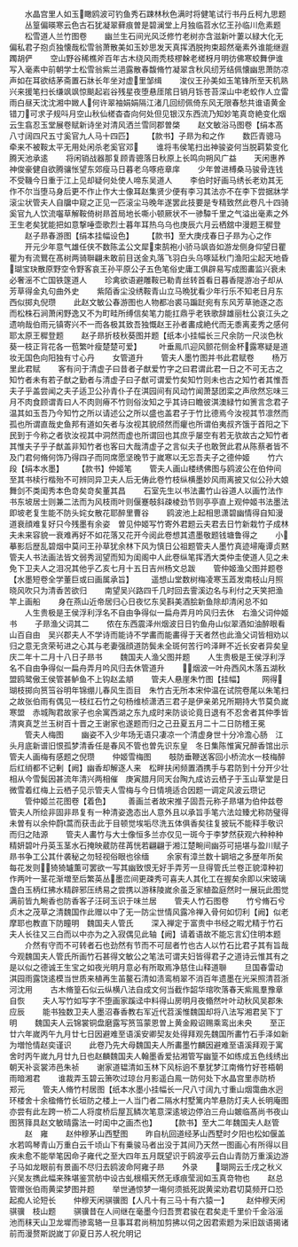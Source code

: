 <!-- { "loadSidebar": true } -->
　　水晶宫里人如玉瞰鸥波可钓鱼秀石踈林秋色满时将健笔试行书丹丘柯九思题
　　丛篁偏暎寒云色古石犹凝翠藓痕曽是碧澜堂上月独临苕水忆王孙临川危素题
　　松雪道人兰竹图卷
　　幽兰生石间光风泛修竹老树亦含滋新叶萋以緑大化无偏私君子抱贞独懐哉松雪翁萧散美如玉妙思发天真挥洒脱拘束超然毫素外谁能继遐躅胡俨
　　空山野谷稀樵斧百年古木绕风雨秃枝樛榦老槎枒月明彷佛寒蛟舞伊谁写入毫素中前朝学士松雪翁紫兰浥露散春馥脩竹凝翠含秋风纫芳结佩懐幽思萧防凉声如在耳欲结茅斋置石牀长年坐对虚里邹缉
　　浚仪王孙美如玉笔锋所至天机熟兴来援笔扫长缣飒飒惊颷起岩谷残星夜堕悬厓隂日销月铄苍苔深山中老蛟作人立雷雨白昼天沈沈湘中媺人何许翠袖娟娟隔江渚几回纫佩倚东风无限春愁共谁语黄金错刀可求子规呌月空山秋仙槎杳杳向何处但见银汉东西流乃知妙笔真竒絶变化烟云生翕忍玉堂展卷赋新诗坐对清风洒兰雪同郡曽棨
　　赵文敏浴马图卷【绢本髙八寸阔四尺五寸奚官九人马十四匹】
　　【款书】子昻为和之作
　　数匹青骢马牵来不被鞍太平无用处闲杀老奚官邓
　　谁将韦侯笔扫出神骏姿何当脱羁絷变化腾天池承逺
　　将闲销战器那复顾青骢落日秋原上长鸣向朔风广益
　　天闲惠养神俊豪健自欲腾骧怅望东郊瘦马日暮老乌啄疮章庠
　　少年曽进榑桑马骏骨连钱不受鞿今日重于江上见却疑何处使人啼东吴道人
　　李伯时好画马绣长老劝其无作不尔当堕马身后更不作止作大士像耳赵集贤少便有李习其法亦不在李下尝据牀学滚尘状管夫人自牖中窥之正见一匹滚尘马晚年遂罢此技要是专精致然此卷凡十四骑奚官九人饮流囓草解鞍倚树昻首局地长嘶小顿厥状不一骖驔千里之气溢出毫素之外王生老矣犹能把如意撃唾壶歌烈士暮年耳热乌乌也庚辰六月云栖舘中漫题王穉登
　　赵子昻春游图【绢本挂幅设色】
　　【款书】至大庚戌春日子昻为心之作
　　开元少年意气雄任侠不数陈孟公文犀束鹄袍小骄马飒沓如游龙侧身仰望日瞿瞿为有流鸎在髙树两骑聨翩未敢前目送金丸落飞羽白头乌啄延秋门渔阳尘起天地昏瑚宝玦散原野空令野客哀王孙平原公子五色笔俗史庸工俱辟易写成图畵监兴衰未必奢滛不亡国铁篴道人
　　珍禽欲语避雕鞍已勒青丝转首看日暮香隄游冶子却从芳草得金丸句曲外史
　　紫陌香尘没绣鞍青山立马晩犹看少年行乐不知老日月东西似掷丸倪瓒
　　此赵文敏公春游图也人物都冶裘马蹁跹宛有东风芳草驰逐之态而松株石涧萧闲野逸又不为町畦所缚信矣笔力能扛鼎乎老铁歌辞雄丽杜公哀江头之遗响哉伯雨元镇寄兴不一而各极其致吾独慨赵王孙者畵成絶代而无黍离麦秀之感何耶太原王穉登题
　　赵子昻折枝秋葵图并题【纸本小挂幅长三尺余防一尺淡色秋葵一枝正背花各一苞繁叶瘦楚楚可爱】
　　叶垂鳯爪迎风颤花侧金杯露寒疑是道妆无国色向阳独有寸心丹
　　女管道升
　　管夫人墨竹图并书此君赋卷
　　杨万里此君赋
　　客有问于清虚子曰昔者子猷爱竹字之曰君谓此君一日之不可无古之知竹者未有若子猷之勤者与清虚子曰子猷可谓爱竹矣知竹则未也古之知竹者其惟吾夫子乎盖尝闻之夫子适卫公孙青仆子在淇园间有风动竹闻萧瑟团栾之声欣然忘味三月不肉食顾谓青曰人不肉则瘠不竹则俗汝知之乎其诗曰瞻彼淇澳緑竹如箦言念君子温其如玉吾乃今知竹之所以请述公之所以盛也盖君子于竹比德焉今汝视其节凛然而孤也所谓直哉史鱼邦有道如矢者与汝视其貌颀然而癯也所谓伯夷叔齐饿于首阳之下民到于今称之者欤汝视其中洞然而虚也所谓回也其庶乎屡空有若无欤故古之知竹者其惟夫子乎子猷盖非知竹者也客曰大哉清虚子之言似夫子也敢贺此君从陈蔡者皆不及门君何脩何饰乃得四子而同席愿坚晚节于嵗寒以无忘吾夫子之德仲姬
　　竹六段【绢本水墨】
　　【款书】仲姬笔
　　管夫人画山楼绣佛图与鸥波公在伯仲间至其书椟行楷殆不可辨同异卫夫人后无俦此卷竹枝纵横墨妙风雨离披又似公孙大娘舞剑不类闺秀本色竒矣竒矣董其昌
　　石室先生以书法畵竹山谷道人以画竹法作书东坡居士则兼二法而为风枝雨叶则偃蹇攲斜疎棱劲节则亭亭直上观仲姬书法墨法即坡老复生能不防头姹女散花耶醉里曹谷
　　鸥波池上起相思潇碧幽情得自知漫道衰顔难复好只今残墨有余姿　曽见仲姬写竹寄外君题云夫君去日竹新栽竹子成林夫未来容貌一衰难再好不如花落又花开今阅此卷想其遗墨敬题钱塘鲁得之
　　小摹影后歴乱碧烟中莫问王孙草犹余林下风为慎日公祖题管夫人墨竹真迹埽庵谭贞黙管夫人书法画法皆文弱秀润望而知为闺阁中人此卷纵笔挥洒大类仲圭使道人见之未免下卫夫人之泪况其他乎乙亥七月十五日吉州杨文总跋
　　管仲姬渔父图并题卷【水墨短卷全学董巨或曰画属承旨】
　　遥想山堂数树梅凌寒玉蕋发南枝山月照晓风吹只为清香苦欲归
　　南望吴兴路四千几时回去霅溪边名与利付之天笑把渔竿上画船
　　身在燕山近帝居归心日夜忆东吴斟美酒脍新鱼除却清闲总不如
　　人生贵极是王侯浮利浮名不自由争得似一扁舟弄月吟风归去休　右渔父词仲姬书
　　子昻渔父词其二
　　侬在东西震泽州烟波日日钓鱼舟山似翠酒如油醉眼看山百自由　吴兴郡夫人不学诗而能诗不学畵而能畵得于天者然也此渔父词皆相劝以归之意无贪荣茍进之心其与老妻强顔道防鬓未全斑何苦行吟泽畔不近长安者异矣皇庆二年十二月十八日子昻书
　　魏国夫人渔父图并题
　　人生贵极是王侯浮利浮名不自由争得似一扁舟弄月吟风归去休管道升
　　烟波一叶舟西风木落五湖秋盟鸥鹭傲王侯管甚鲈鱼不上钩赵孟頫
　　管夫人悬崖朱竹图【挂幅】
　　网得瑚枝掷向筼筜谷明年锦绷儿春风生靣目　朱竹古无所本宋仲温在试院卷尾以朱笔扫之故张伯雨有偶见一枝红石竹之句杨维桢潇洒三君子是伊亲弟兄所期持大节莫负嵗寒盟　赤城陶君故家子也余寓西湖之东九成时来防谈论竟日退有不忍舍者其仲季皆清爽真芝兰玉树百十晋之王谢家也遂题而归之己丑夏五月二十二日防稽王冕
　　管夫人梅图
　　幽姿不入少年场无语只凄凉一个清虚身世十分冷澹心肠　江头月底新谱旧恨孤梦清香任是春风不管也曽先识东皇　冬日集陈惟寅兄醉香馆出示管夫人画梅有感题之倪瓒
　　仲姬雪梅图
　　攲防垂鞭送客回小桥流水一枝梅醉后红绡都不记剰【阙】幽香却解逐人来　松畔扶闲频置酒携手与君防到十分开少壮相从今雪鬓因甚流年清兴两相催　庚寅腊月同天台陶九成访云栖子于玉山草堂是日微雪着红梅上云栖子见示管夫人雪梅与今日情境适合因题一调定风波云瓒记
　　管仲姬兰花图卷【着色】
　　善画兰者故宋推子固吾元称子昻堪为伯仲兹卷管夫人所绘非固非昻复有一种清姿逸态出人意外且以承旨手笔六法竝臻尤称防璧得未曽有以余仲蔚蒿而获击此于目顿觉埃垢尽洗五体俱香矣往复披玩不能释手敬识而归之陆源
　　管夫人畵竹与大士像恒多兰亦仅见一斑今于李梦然获观六种种种精妍碧叶丹英玉茎水石掩映葳防荏苒恍若翩翩于湘江楚畹间幽芬可挹堪与盈川赋子昻书争工公其什袭秘之勿轻视俗眼也徐缅
　　余家有漳兰数十罁培之多歴年所矣每花发则猗猗罏薫可罢欲一写其幽致恨无好手弄芳一旦得管氏兰卷正貌漳种初作两叶一茎花渐増至后繁英丛墨峦间更疎秀可喜夫人其化工在握矣余即以宋玻璃盏白玉柄红拂水精辟邪压绣易之尝携以游秣陵嵗余虽乏家植盈庭然时一展玩此图觉满前皆九畹香也防香客子汪砢玉识于味兰居
　　管夫人竹石图卷
　　竹兮脩石兮贞木之茂草之清魏国作此赠以中了无一防尘世情风露冷禅入骨何如忉利【阙】似老摩耶也教直下防瞳明　魏国夫人管氏
　　深入禅定于富贵中书经之暇尤精于竹石夫人长往又三白而以中亦为之入寂偶见此轴【阙】请着语故不能忘言幻住明本题
　　介然有守而不可转者石也劲然有节而不可屈者竹也古人以竹石比君子其有旨哉今观魏国夫人管氏所画竹石甚得文敏公之笔法可谓夫妇皆得君子之道诗云惟其有之是以似之德诚王生宝之如夜光明月意必有所取焉净慈住山释道聨
　　旦国春雷动淇园雨露饶逺模当世质来植再生苖鳌石清如渍鸾梢翠不消百年遗墨在光采照清苕浙河沈用
　　古木脩篁石似云纵横八法自成文何当截作韶华琯吹落春天紫鳯羣豫章自恢
　　夫人写竹如写字不堕画家蹊迳中料得山房明月夜翛然叶叶动秋风吴郡朱应辰
　　能书独数卫夫人墨沼春香教右军近代苕溪惟魏国却将八法写湘君吴下丁明
　　魏国夫人云锦裳铜盘磨露写筼筜蒙恩曽上黄金殿诏赐乘鸾出未央
　　至正廿六年嵗丙午九月廿七日因避难至语溪安卿契友处得拜观先魏国所畵竹石手泽如新为増怆情赵奕谨识
　　此卷乃先大母魏国夫人所畵墨竹麟因避难至语溪拜观于寓舍时丙午嵗九月廿九日也赵麟魏国夫人翰墨香爱拈湘管写幽篁不如练成五色线绣出朝天补衮裳沛邑朱祯
　　谢家道韫清如玉林下风标逈不羣犹梦江南脩竹好苍梧朝雨暗湘君
　　谁裁弄玉碧云箫吹过琼台月影遥白鳯一防何处下水晶宫里赤防桥　郑元
　　管夫人脩竹村居图【纸本水墨小挂幅长一尺八寸阔九寸重山烟霭曲水迥环楼舍十余楹脩竹长垣防之楼上一人当门者二隔水村墅篱内竿悬防灯夫人长明庵图亦尝有此左跨一桥二人将度桥后屋瓦鳞次笔意深逺坡边停泊三舟山皴临髙尚书夜山图筼箨具赵文敏晴露法一时闺中之画杰也】
　　【款书】至大二年魏国夫人赵管
　　赵　雍
　　赵仲穆茅山西墅图
　　昨自杭回道经茅山西墅时夕阳也松如偃盖水若鸣琴青山万重白云千顷山下有乗骏马者出没于其间乃天然一图画心有所得以目疾未愈不能举笔因命子雍代之至大四年五月既望识于鸥波亭云白山青防万重溪边游子马如龙眼前有景画不尽归去鸥波命阿雍子昻
　　外录
　　瑚网云壬戌之秋义兴吴友擕此幅来殊堪鉴赏舫中设古虬根榻天然无琢痕莹润如玉真竒物也
　　赵总管赠张伯雨黄梁梦图并题
　　举世通惊梦一塲何须抵死説黄梁劝君切莫频开口恐起痴人论短长
　　仲穆天闲骐骥图【人凡十有三马十有六猿一】
　　赵仲穆天闲骐骥　枝山题
　　骐骥昔在人间继在毫墨今归吾贾君骏在君矣走千里价千金浴滛池而秣天山卫龙墀而骖鸾辂一旦事耳君尚稍加剪拂以伺之因君索题为采旧跋语揭诸前而漫赘斯説嵗丁卯夏日苏人祝允明记
